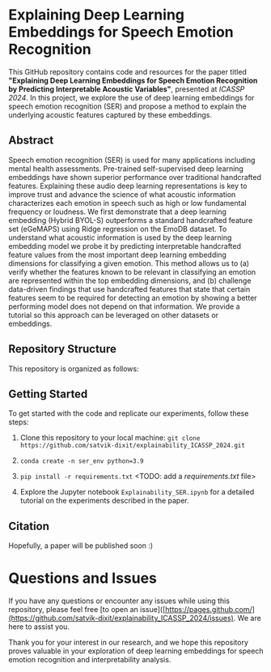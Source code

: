 # Explaining Deep Learning Embeddings for Speech Emotion Recognition
This GitHub repository contains code and resources for the paper titled **"Explaining Deep Learning Embeddings for Speech Emotion Recognition by Predicting Interpretable Acoustic Variables"**, presented at _ICASSP 2024_. In this project, we explore the use of deep learning embeddings for speech emotion recognition (SER) and propose a method to explain the underlying acoustic features captured by these embeddings.

## Abstract
Speech emotion recognition (SER) is used for many applications including mental health assessments. Pre-trained self-supervised deep learning embeddings have shown superior performance over traditional handcrafted features. Explaining these audio deep learning representations is key to improve trust and advance the science of what acoustic information characterizes each emotion in speech such as high or low fundamental frequency or loudness. We first demonstrate that a deep learning embedding (Hybrid BYOL-S) outperforms a standard handcrafted feature set (eGeMAPS) using Ridge regression on the EmoDB dataset. To understand what acoustic information is used by the deep learning embedding model we probe it by predicting interpretable handcrafted feature values from the most important deep learning embedding dimensions for classifying a given emotion. This method allows us to (a) verify whether the features known to be relevant in classifying an emotion are represented within the top embedding dimensions, and (b) challenge data-driven findings that use handcrafted features that state that certain features seem to be required for detecting an emotion by showing a better performing model does not depend on that information. We provide a tutorial so this approach can be leveraged on other datasets or embeddings. 

## Repository Structure
This repository is organized as follows: 
<TODO>

## Getting Started
To get started with the code and replicate our experiments, follow these steps:


1. Clone this repository to your local machine: ``` git clone https://github.com/satvik-dixit/explainability_ICASSP_2024.git ```

2. ``` conda create -n ser_env python=3.9 ```

3. ``` pip install -r requirements.txt ``` <TODO: add a _requirements.txt_ file>

4. Explore the Jupyter notebook ```Explainability_SER.ipynb``` for a detailed tutorial on the experiments described in the paper. 

## Citation
Hopefully, a paper will be published soon :) 

# Questions and Issues
If you have any questions or encounter any issues while using this repository, please feel free [to open an issue]([https://pages.github.com/](https://github.com/satvik-dixit/explainability_ICASSP_2024/issues). We are here to assist you.

Thank you for your interest in our research, and we hope this repository proves valuable in your exploration of deep learning embeddings for speech emotion recognition and interpretability analysis.
